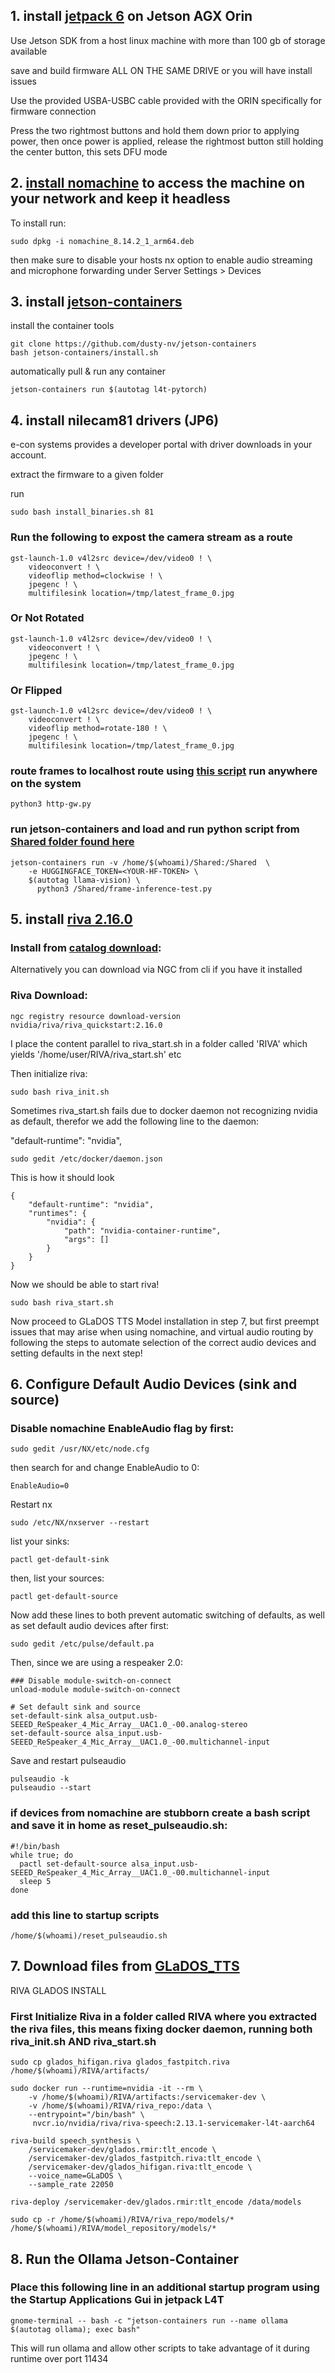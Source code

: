 ## 1. install [jetpack 6](https://developer.nvidia.com/embedded/jetpack) on Jetson AGX Orin

Use Jetson SDK from a host linux machine with more than 100 gb of storage available

save and build firmware ALL ON THE SAME DRIVE or you will have install issues

Use the provided USBA-USBC cable provided with the ORIN specifically for firmware connection

Press the two rightmost buttons and hold them down prior to applying power, then once power is applied, release the rightmost button still holding the center button, this sets DFU mode


## 2. [install nomachine](https://downloads.nomachine.com/download/?id=115&distro=ARM) to access the machine on your network and keep it headless
To install run:
```
sudo dpkg -i nomachine_8.14.2_1_arm64.deb
```
then make sure to disable your hosts nx option to enable audio streaming and microphone forwarding under Server Settings > Devices

## 3. install [jetson-containers](https://github.com/dusty-nv/jetson-containers)

install the container tools
```
git clone https://github.com/dusty-nv/jetson-containers
bash jetson-containers/install.sh
```
automatically pull & run any container
```
jetson-containers run $(autotag l4t-pytorch)
```

## 4. install nilecam81 drivers (JP6)

e-con systems provides a developer portal with driver downloads in your account.

extract the firmware to a given folder

run
```
sudo bash install_binaries.sh 81
```
### Run the following to expost the camera stream as a route
```
gst-launch-1.0 v4l2src device=/dev/video0 ! \
    videoconvert ! \
    videoflip method=clockwise ! \
    jpegenc ! \
    multifilesink location=/tmp/latest_frame_0.jpg
```
### Or Not Rotated
```
gst-launch-1.0 v4l2src device=/dev/video0 ! \
    videoconvert ! \
    jpegenc ! \
    multifilesink location=/tmp/latest_frame_0.jpg
```
### Or Flipped
```
gst-launch-1.0 v4l2src device=/dev/video0 ! \
    videoconvert ! \
    videoflip method=rotate-180 ! \
    jpegenc ! \
    multifilesink location=/tmp/latest_frame_0.jpg

```

### route frames to localhost route using [this script](https://github.com/robit-man/EGG/blob/main/Shared/http-gw.py) run anywhere on the system
```
python3 http-gw.py
```

### run jetson-containers and load and run python script from [Shared folder found here](https://github.com/robit-man/EGG/blob/main/Shared/frame-inference-test.py)
```
jetson-containers run -v /home/$(whoami)/Shared:/Shared  \
    -e HUGGINGFACE_TOKEN=<YOUR-HF-TOKEN> \
    $(autotag llama-vision) \
      python3 /Shared/frame-inference-test.py
```



## 5. install [riva 2.16.0 ](https://catalog.ngc.nvidia.com/orgs/nvidia/teams/riva/resources/riva_quickstart_arm64)

### Install from [catalog download](https://catalog.ngc.nvidia.com/orgs/nvidia/teams/riva/resources/riva_quickstart_arm64/files?version=2.16.0):

Alternatively you can download via NGC from cli if you have it installed

### Riva Download:
```
ngc registry resource download-version nvidia/riva/riva_quickstart:2.16.0
```
I place the content parallel to riva_start.sh in a folder called 'RIVA' which yields '/home/user/RIVA/riva_start.sh' etc

Then initialize riva:
```
sudo bash riva_init.sh
```

Sometimes riva_start.sh fails due to docker daemon not recognizing nvidia as default, therefor we add the following line to the daemon: 

"default-runtime": "nvidia",

```
sudo gedit /etc/docker/daemon.json
```
This is how it should look
```
{
    "default-runtime": "nvidia",
    "runtimes": {
        "nvidia": {
            "path": "nvidia-container-runtime",
            "args": []
        }
    }
}
```
Now we should be able to start riva!
```
sudo bash riva_start.sh
```

Now proceed to GLaDOS TTS Model installation in step 7, but first preempt issues that may arise when using nomachine, and virtual audio routing by following the steps to automate selection of the correct audio devices and setting defaults in the next step!

## 6. Configure Default Audio Devices (sink and source)

### Disable nomachine EnableAudio flag by first:
```
sudo gedit /usr/NX/etc/node.cfg
```
then search for and change EnableAudio to 0:
```
EnableAudio=0
```
Restart nx
```
sudo /etc/NX/nxserver --restart
```

list your sinks:
```
pactl get-default-sink
```
then, list your sources:
```
pactl get-default-source
```
Now add these lines to both prevent automatic switching of defaults, as well as set default audio devices after first:
```
sudo gedit /etc/pulse/default.pa
```
Then, since we are using a respeaker 2.0:
```
### Disable module-switch-on-connect
unload-module module-switch-on-connect

# Set default sink and source
set-default-sink alsa_output.usb-SEEED_ReSpeaker_4_Mic_Array__UAC1.0_-00.analog-stereo
set-default-source alsa_input.usb-SEEED_ReSpeaker_4_Mic_Array__UAC1.0_-00.multichannel-input
```
Save and restart pulseaudio
```
pulseaudio -k
pulseaudio --start
```

### if devices from nomachine are stubborn create a bash script and save it in home as reset_pulseaudio.sh:
```
#!/bin/bash
while true; do
  pactl set-default-source alsa_input.usb-SEEED_ReSpeaker_4_Mic_Array__UAC1.0_-00.multichannel-input
  sleep 5
done
```
### add this line to startup scripts

```
/home/$(whoami)/reset_pulseaudio.sh
```

## 7. Download files from [GLaDOS_TTS](https://huggingface.co/DavesArmoury/GLaDOS_TTS/tree/main) 

RIVA GLADOS INSTALL
### First Initialize Riva in a folder called RIVA where you extracted the riva files, this means fixing docker daemon, running both riva_init.sh AND riva_start.sh

```
sudo cp glados_hifigan.riva glados_fastpitch.riva /home/$(whoami)/RIVA/artifacts/
```
```
sudo docker run --runtime=nvidia -it --rm \
    -v /home/$(whoami)/RIVA/artifacts:/servicemaker-dev \
    -v /home/$(whoami)/RIVA/riva_repo:/data \
    --entrypoint="/bin/bash" \
     nvcr.io/nvidia/riva/riva-speech:2.13.1-servicemaker-l4t-aarch64
```
```
riva-build speech_synthesis \
    /servicemaker-dev/glados.rmir:tlt_encode \
    /servicemaker-dev/glados_fastpitch.riva:tlt_encode \
    /servicemaker-dev/glados_hifigan.riva:tlt_encode \
    --voice_name=GLaDOS \
    --sample_rate 22050
```
```
riva-deploy /servicemaker-dev/glados.rmir:tlt_encode /data/models
```
```
sudo cp -r /home/$(whoami)/RIVA/riva_repo/models/* /home/$(whoami)/RIVA/model_repository/models/*
```

## 8. Run the Ollama Jetson-Container

### Place this following line in an additional startup program using the Startup Applications Gui in jetpack L4T
```
gnome-terminal -- bash -c "jetson-containers run --name ollama $(autotag ollama); exec bash"
```
This will run ollama and allow other scripts to take advantage of it during runtime over port 11434

